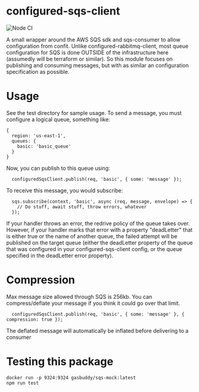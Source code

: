 configured-sqs-client
==========================

![Node CI](https://github.com/gas-buddy/configured-sqs-client/workflows/Node%20CI/badge.svg)

A small wrapper around the AWS SQS sdk and sqs-consumer to allow configuration from confit.
Unlike configured-rabbitmq-client, most queue configuration for SQS is done OUTSIDE of the
infrastructure here (assumedly will be terraform or similar). So this module focuses on publishing
and consuming messages, but with as similar an configuration specification as possible.

Usage
=====
See the test directory for sample usage. To send a message, you must configure a logical queue, something like:

```
{
  region: 'us-east-1',
  queues: {
    basic: 'basic_queue'
  }
}
```

Now, you can publish to this queue using:

```
  configuredSqsClient.publish(req, 'basic', { some: 'message' });
```

To receive this message, you would subscribe:

```
  sqs.subscribe(context, 'basic', async (req, message, envelope) => {
    // Do stuff, await stuff, throw errors, whatever
  });
```

If your handler throws an error, the redrive policy of the queue takes over. However, if your handler
marks that error with a property "deadLetter" that is either true or the name of another queue, the
failed attempt will be published on the target queue (either the deadLetter property of the queue that
was configured in your configured-sqs-client config, or the queue specified in the deadLetter error property).

Compression
=====
Max message size allowed through SQS is 256kb. You can compress/deflate your message if you think it could go over that limit.

```
  configuredSqsClient.publish(req, 'basic', { some: 'message' }, { compression: true });
```
The deflated message will automatically be inflated before delivering to a consumer

Testing this package
=====
```
docker run -p 9324:9324 gasbuddy/sqs-mock:latest
npm run test
```
